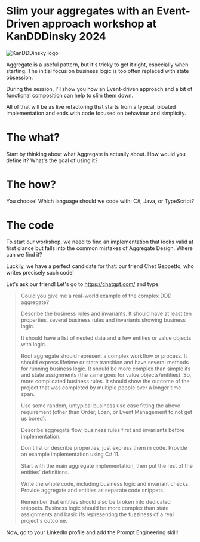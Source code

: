 # Slim your aggregates with an Event-Driven approach workshop at KanDDDinsky 2024

![KanDDDinsky logo](https://kandddinsky.de/img/design/logo_light.svg)

Aggregate is a useful pattern, but it's tricky to get it right, especially when starting. The initial focus on business logic is too often replaced with state obsession.

During the session, I'll show you how an Event-driven approach and a bit of functional composition can help to slim them down.

All of that will be as live refactoring that starts from a typical, bloated implementation and ends with code focused on behaviour and simplicity.

# The what?

Start by thinking about what Aggregate is actually about. How would you define it? What's the goal of using it?

# The how?

You choose! Which language should we code with: C#, Java, or TypeScript?

# The code

To start our workshop, we need to find an implementation that looks valid at first glance but falls into the common mistakes of Aggregate Design. Where can we find it? 

Luckily, we have a perfect candidate for that: our friend Chet Geppetto, who writes precisely such code!

Let's ask our friend! Let's go to https://chatgpt.com/ and type:

> Could you give me a real-world example of the complex DDD aggregate?
> 
> Describe the business rules and invariants. It should have at least ten properties, several business rules and invariants showing business logic.
> 
> It should have a list of nested data and a few entities or value objects with logic.
> 
> Root aggregate should represent a complex workflow or process. It should express lifetime or state transition and have several methods for running business logic. It should be more complex than simple ifs and state assignments (the same goes for value objects/entities). So, more complicated business rules. It should show the outcome of the project that was completed by multiple people over a longer time span.
> 
> Use some random, untypical business use case fitting the above requirement (other than Order, Loan, or Event Management to not get us bored).
> 
> Describe aggregate flow, business rules first and invariants before implementation.
> 
> Don't list or describe properties; just express them in code. Provide an example implementation using C# 11.
> 
> Start with the main aggregate implementation, then put the rest of the entities' definitions.
> 
> Write the whole code, including business logic and invariant checks. Provide aggregate and entities as separate code snippets.
> 
> Remember that entities should also be broken into dedicated snippets. Business logic should be more complex than state assignments and basic ifs representing the fuzziness of a real project's outcome.

Now, go to your LinkedIn profile and add the Prompt Engineering skill!
